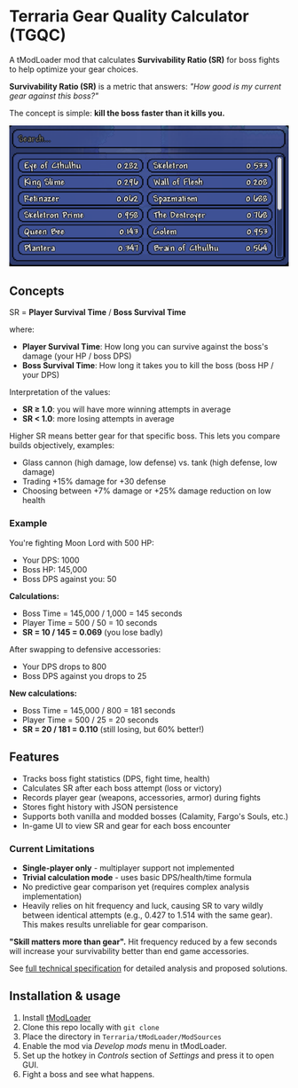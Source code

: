 # Terraria Gear Quality Calculator (TGQC)

A tModLoader mod that calculates **Survivability Ratio (SR)** for boss fights to help optimize your gear choices.

**Survivability Ratio (SR)** is a metric that answers: *"How good is my current gear against this boss?"*

The concept is simple: **kill the boss faster than it kills you.**

![TGQC UI showing SR calculation](preview.png)

## Concepts

SR = **Player Survival Time** / **Boss Survival Time**

where:

- **Player Survival Time**: How long you can survive against the boss's damage (your HP / boss DPS)
- **Boss Survival Time**: How long it takes you to kill the boss (boss HP / your DPS)

Interpretation of the values:

- **SR ≥ 1.0**: you will have more winning attempts in average
- **SR < 1.0**: more losing attempts in average

Higher SR means better gear for that specific boss. This lets you compare builds objectively, examples:

- Glass cannon (high damage, low defense) vs. tank (high defense, low damage)
- Trading +15% damage for +30 defense
- Choosing between +7% damage or +25% damage reduction on low health

### Example

You're fighting Moon Lord with 500 HP:

- Your DPS: 1000
- Boss HP: 145,000
- Boss DPS against you: 50

**Calculations:**

- Boss Time = 145,000 / 1,000 = 145 seconds
- Player Time = 500 / 50 = 10 seconds
- **SR = 10 / 145 = 0.069** (you lose badly)

After swapping to defensive accessories:

- Your DPS drops to 800
- Boss DPS against you drops to 25

**New calculations:**

- Boss Time = 145,000 / 800 = 181 seconds
- Player Time = 500 / 25 = 20 seconds
- **SR = 20 / 181 = 0.110** (still losing, but 60% better!)

## Features

- Tracks boss fight statistics (DPS, fight time, health)
- Calculates SR after each boss attempt (loss or victory)
- Records player gear (weapons, accessories, armor) during fights
- Stores fight history with JSON persistence
- Supports both vanilla and modded bosses (Calamity, Fargo's Souls, etc.)
- In-game UI to view SR and gear for each boss encounter

### Current Limitations

- **Single-player only** - multiplayer support not implemented
- **Trivial calculation mode** - uses basic DPS/health/time formula
- No predictive gear comparison yet (requires complex analysis implementation)
- Heavily relies on hit frequency and luck, causing SR to vary wildly between identical attempts (e.g., 0.427 to 1.514
  with the same gear). This makes results unreliable for gear comparison.

**"Skill matters more than gear".** Hit frequency reduced by a few seconds will increase your survivability better than
end game accessories.

See [full technical specification](https://docs.google.com/document/d/1z0iCaLS2VnLF_9YpYenj_USG7RHCrP59tK6sey5r23I/edit?usp=sharing)
for detailed analysis and proposed solutions.

## Installation & usage

1. Install [tModLoader](https://github.com/tModLoader/tModLoader/releases)
2. Clone this repo locally with `git clone`
3. Place the directory in `Terraria/tModLoader/ModSources`
4. Enable the mod via _Develop mods_ menu in tModLoader.
5. Set up the hotkey in _Controls_ section of _Settings_ and press it to open GUI.
6. Fight a boss and see what happens.
